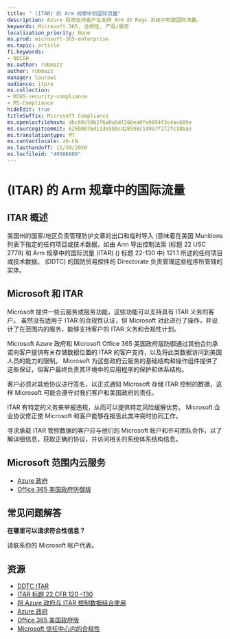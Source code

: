 ```yaml
---
title: " (ITAR) 的 Arm 规章中的国际流量"
description: Azure 政府支持客户在支持 Arm 的 Regs 系统中构建国际流量。
keywords: Microsoft 365, 合规性, 产品/服务
localization_priority: None
ms.prod: microsoft-365-enterprise
ms.topic: article
f1.keywords:
- NOCSH
ms.author: robmazz
author: robmazz
manager: laurawi
audience: itpro
ms.collection:
- M365-security-compliance
- MS-Compliance
hideEdit: true
titleSuffix: Microsoft Compliance
ms.openlocfilehash: dbc69c59b2f6a0a5df266ea0fe0694f3c4ac609e
ms.sourcegitcommit: 626b0076d133e588cd28598c149a7f272fc18bae
ms.translationtype: MT
ms.contentlocale: zh-CN
ms.lasthandoff: 11/30/2020
ms.locfileid: "49506608"
---
```

# <a name="international-traffic-in-arms-regulations-itar"></a> (ITAR) 的 Arm 规章中的国际流量

## <a name="itar-overview"></a>ITAR 概述

美国州的国家/地区负责管理防护文章的出口和临时导入 (意味着在美国 Munitions 列表下指定的任何项目或技术数据，如由 Arm 导出控制法案 (标题 22 USC 2778) 和 Arm 规章中的国际流量 (ITAR)  () 标题 22-130 中) 121.1 所述的任何项目或技术数据。  (DDTC) 的国防贸易控件的 Directorate 负责管理这些程序所管辖的实体。

## <a name="microsoft-and-itar"></a>Microsoft 和 ITAR

Microsoft 提供一些云服务或服务功能，这些功能可以支持具有 ITAR 义务的客户。 虽然没有适用于 ITAR 的合规性认证，但 Microsoft 对此进行了操作，并设计了在范围内的服务，能够支持客户的 ITAR 义务和合规性计划。  
  
Microsoft Azure 政府和 Microsoft Office 365 美国政府版防御通过其他合约承诺向客户提供有关存储数据位置的 ITAR 的客户支持，以及将此类数据访问到美国人员的能力的限制。 Microsoft 为这些政府云服务的基础结构和操作组件提供了这些保证，但客户最终负责其环境中的应用程序的保护和体系结构。  
  
客户必须对其他协议进行签名，以正式通知 Microsoft 存储 ITAR 控制的数据，这样 Microsoft 可能会遵守对我们客户和美国政府的责任。  
  
ITAR 有特定的义务来举报违规，从而可以提供特定风险缓解优势。 Microsoft 企业协议修正使 Microsoft 和客户能够在报告此类冲突时协同工作。  
  
寻求承载 ITAR 管控数据的客户应与他们的 Microsoft 帐户和许可团队合作，以了解详细信息，获取正确的协议，并访问相关的系统体系结构信息。

## <a name="microsoft-in-scope-cloud-services"></a>Microsoft 范围内云服务

- [Azure 政府](https://aka.ms/AzureCompliance)
- [Office 365 美国政府防御版](https://go.microsoft.com/fwlink/p/?LinkID=2077751)

## <a name="frequently-asked-questions"></a>常见问题解答

**在哪里可以请求符合性信息？**

请联系你的 Microsoft 帐户代表。

## <a name="resources"></a>资源

- [DDTC ITAR](https://www.pmddtc.state.gov/?id=ddtc_kb_article_page&sys_id=24d528fddbfc930044f9ff621f961987)
- [ITAR 标题 22 CFR 120 –130](https://aka.ms/itar)
- [将 Azure 政府与 ITAR 控制数据结合使用](https://aka.ms/azure-itar-guide)
- [Azure 政府](https://azure.microsoft.com/features/gov/)
- [Office 365 美国政府版](https://products.office.com/government/office-365-web-services-for-government)
- [Microsoft 信任中心内的合规性](https://www.microsoft.com/trust-center/compliance/compliance-overview)
